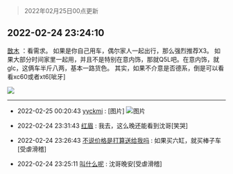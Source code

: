 > 2022年02月25日00点更新
<link rel="stylesheet" href="https://cdn.jsdelivr.net/gh/taotie6/sampleJSON@main/css/photo_show.css">
<meta name="referrer" content="no-referrer" />


 ## 2022-02-24 23:24:10 

 [㪚木](https://www.coolapk.com/feed/33800580?shareKey=ZWM1OGQxYmEyYjQzNjIxN2FjMWI~) ：看需求。
如果是你自己用车，偶尔家人一起出行，那么强烈推荐X3。
如果大部分时间家里一起用，并且不是特别在意内饰，那就Q5L吧。在意内饰，就glc，这俩车半斤八两，基本一路货色。
其实，如果不介意是否德系，倒是可以看看xc60或者xt6[呲牙] 

<div class="album">
<img class="img-item" src="https://image.coolapk.com/feed/2019/0413/20/1081091_1555160214_1508@450x250.gif" />
</div>

 ------- 

- 2022-02-25 00:20:43 [yyckmi](uid=2884622) : [图片] ![图片](https://image.coolapk.com/feed/2022/0224/17/3217639_4b6d7e43_5394_8377_358@828x542.jpeg)

- 2022-02-24 23:31:43 [红眉](uid=3901017) : 我去，这么晚还能看到沈哥[笑哭] 

- 2022-02-24 23:26:43 [不说价格是打算送给我吗](uid=3415876) : 如果买六缸，就买棒子车[受虐滑稽] 

- 2022-02-24 23:25:11 [叫什么呢](uid=860840) : 沈哥晚安[受虐滑稽] 


